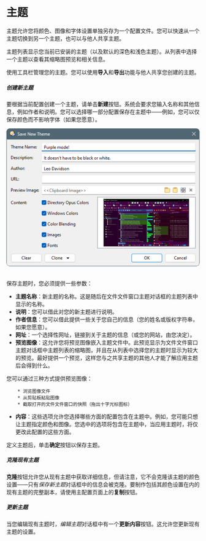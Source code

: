 # 主题

主题允许您将颜色、图像和字体设置单独另存为一个配置文件。您可以快速从一个主题切换到另一个主题，也可以与他人共享主题。

主题列表显示您当前已安装的主题（以及默认的深色和浅色主题）。从列表中选择一个主题以查看其缩略图预览和相关信息。

使用工具栏管理您的主题。您可以使用**导入**和**导出**功能与他人共享您创建的主题。

##### 创建新主题

要根据当前配置创建一个主题，请单击**新建**按钮。系统会要求您输入名称和其他信息，例如作者和说明。您可以选择哪一部分配置保存在主题中——例如，您可以仅保存颜色而不影响字体（如果您愿意）。

![](/Manual/images/media/13/themes_save.png) 

保存主题时，您必须提供一些参数：

- **主题名称**：新主题的名称。这是随后在文件文件窗口主题对话框的主题列表中显示的名称。
- **说明**：您可以借此对您的新主题进行说明。
- **作者信息**：您可以借此提供一些关于您自己的信息（您的姓名或版权字符串，如果您愿意）。
- **网址**：一个选择性网址，链接到关于主题的信息（或您的网站，由您决定）。
- **预览图像**：这允许您将预览图像嵌入主题文件中。此预览显示为文件文件窗口主题对话框中主题列表的缩略图，并且在从列表中选择您的主题时显示为较大的预览。最好提供一个预览，这样您与之共享主题的其他人才能了解应用主题后会得到什么。

您可以通过三种方式提供预览图像：

        * 浏览图像文件
        * 从剪贴板粘贴图像
        * 截取打开的文件文件窗口的快照（拖出十字光标图标）

- **内容**：这些选项允许您选择哪些方面的配置包含在主题中。例如，您可能只想让主题指定颜色和图像。您选中的选项将包含在主题中，当应用主题时，将仅更改此配置的这些方面。

定义主题后，单击**确定**按钮以保存主题。

##### 克隆现有主题

**克隆**按钮允许您从现有主题中获取详细信息，但请注意，它不会克隆该主题的颜色设置——只有*保存新主题*对话框中的信息会被克隆。要制作包括其颜色设置在内的现有主题的完整副本，请使用主配置页面上的**复制**按钮。

##### 更新主题

当您编辑现有主题时，*编辑主题*对话框中有一个**更新内容**按钮。这允许您更新现有主题的设置。